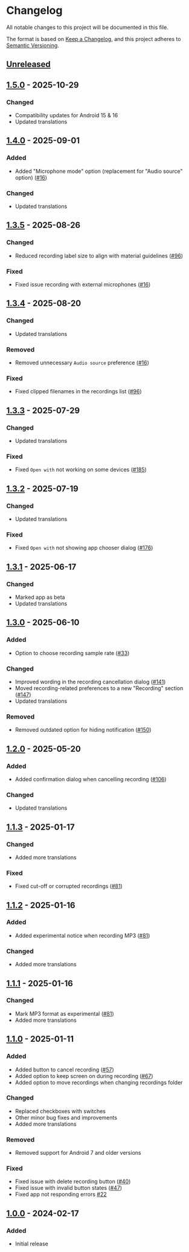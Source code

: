 # Changelog
All notable changes to this project will be documented in this file.

The format is based on [Keep a Changelog](https://keepachangelog.com/en/1.1.0/),
and this project adheres to [Semantic Versioning](https://semver.org/spec/v2.0.0.html).

## [Unreleased]

## [1.5.0] - 2025-10-29
### Changed
- Compatibility updates for Android 15 & 16
- Updated translations

## [1.4.0] - 2025-09-01
### Added
- Added "Microphone mode" option (replacement for "Audio source" option) ([#16])

### Changed
- Updated translations

## [1.3.5] - 2025-08-26
### Changed
- Reduced recording label size to align with material guidelines ([#96])

### Fixed
- Fixed issue recording with external microphones ([#16])

## [1.3.4] - 2025-08-20
### Changed
- Updated translations

### Removed
- Removed unnecessary `Audio source` preference ([#16])

### Fixed
- Fixed clipped filenames in the recordings list ([#96])

## [1.3.3] - 2025-07-29
### Changed
- Updated translations

### Fixed
- Fixed `Open with` not working on some devices ([#185])

## [1.3.2] - 2025-07-19
### Changed
- Updated translations

### Fixed
- Fixed `Open with` not showing app chooser dialog ([#176])

## [1.3.1] - 2025-06-17
### Changed
- Marked app as beta
- Updated translations

## [1.3.0] - 2025-06-10
### Added
- Option to choose recording sample rate ([#33])

### Changed
- Improved wording in the recording cancellation dialog ([#141])
- Moved recording-related preferences to a new "Recording" section ([#147])
- Updated translations

### Removed
- Removed outdated option for hiding notification ([#150])

## [1.2.0] - 2025-05-20
### Added
- Added confirmation dialog when cancelling recording ([#106])

### Changed
- Updated translations

## [1.1.3] - 2025-01-17
### Changed
- Added more translations

### Fixed
- Fixed cut-off or corrupted recordings ([#81])

## [1.1.2] - 2025-01-16
### Added
- Added experimental notice when recording MP3 ([#81])

### Changed
- Added more translations

## [1.1.1] - 2025-01-16
### Changed
- Mark MP3 format as experimental ([#81])
- Added more translations

## [1.1.0] - 2025-01-11
### Added
- Added button to cancel recording ([#57])
- Added option to keep screen on during recording ([#67])
- Added option to move recordings when changing recordings folder

### Changed
- Replaced checkboxes with switches
- Other minor bug fixes and improvements
- Added more translations

### Removed
- Removed support for Android 7 and older versions

### Fixed
- Fixed issue with delete recording button ([#40])
- Fixed issue with invalid button states ([#47])
- Fixed app not responding errors [#22]

## [1.0.0] - 2024-02-17
### Added
- Initial release

[#16]: https://github.com/FossifyOrg/Voice-Recorder/issues/16
[#22]: https://github.com/FossifyOrg/Voice-Recorder/issues/22
[#33]: https://github.com/FossifyOrg/Voice-Recorder/issues/33
[#40]: https://github.com/FossifyOrg/Voice-Recorder/issues/40
[#47]: https://github.com/FossifyOrg/Voice-Recorder/issues/47
[#57]: https://github.com/FossifyOrg/Voice-Recorder/issues/57
[#67]: https://github.com/FossifyOrg/Voice-Recorder/issues/67
[#81]: https://github.com/FossifyOrg/Voice-Recorder/issues/81
[#96]: https://github.com/FossifyOrg/Voice-Recorder/issues/96
[#106]: https://github.com/FossifyOrg/Voice-Recorder/issues/106
[#141]: https://github.com/FossifyOrg/Voice-Recorder/issues/141
[#147]: https://github.com/FossifyOrg/Voice-Recorder/issues/147
[#150]: https://github.com/FossifyOrg/Voice-Recorder/issues/150
[#176]: https://github.com/FossifyOrg/Voice-Recorder/issues/176
[#185]: https://github.com/FossifyOrg/Voice-Recorder/issues/185

[Unreleased]: https://github.com/FossifyOrg/Voice-Recorder/compare/1.5.0...HEAD
[1.5.0]: https://github.com/FossifyOrg/Voice-Recorder/compare/1.4.0...1.5.0
[1.4.0]: https://github.com/FossifyOrg/Voice-Recorder/compare/1.3.5...1.4.0
[1.3.5]: https://github.com/FossifyOrg/Voice-Recorder/compare/1.3.4...1.3.5
[1.3.4]: https://github.com/FossifyOrg/Voice-Recorder/compare/1.3.3...1.3.4
[1.3.3]: https://github.com/FossifyOrg/Voice-Recorder/compare/1.3.2...1.3.3
[1.3.2]: https://github.com/FossifyOrg/Voice-Recorder/compare/1.3.1...1.3.2
[1.3.1]: https://github.com/FossifyOrg/Voice-Recorder/compare/1.3.0...1.3.1
[1.3.0]: https://github.com/FossifyOrg/Voice-Recorder/compare/1.2.0...1.3.0
[1.2.0]: https://github.com/FossifyOrg/Voice-Recorder/compare/1.1.3...1.2.0
[1.1.3]: https://github.com/FossifyOrg/Voice-Recorder/compare/1.1.2...1.1.3
[1.1.2]: https://github.com/FossifyOrg/Voice-Recorder/compare/1.1.1...1.1.2
[1.1.1]: https://github.com/FossifyOrg/Voice-Recorder/compare/1.1.0...1.1.1
[1.1.0]: https://github.com/FossifyOrg/Voice-Recorder/compare/1.0.0...1.1.0
[1.0.0]: https://github.com/FossifyOrg/Voice-Recorder/releases/tag/1.0.0
